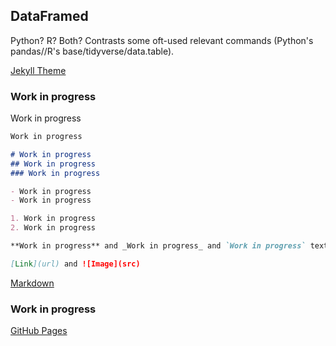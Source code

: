 ## DataFramed

Python? R? Both?
Contrasts some oft-used relevant commands (Python's pandas//R's base/tidyverse/data.table).

[Jekyll Theme](https://jekyllrb.com/)

### Work in progress

Work in progress

```markdown
Work in progress

# Work in progress
## Work in progress
### Work in progress

- Work in progress
- Work in progress

1. Work in progress
2. Work in progress

**Work in progress** and _Work in progress_ and `Work in progress` text

[Link](url) and ![Image](src)
```

[Markdown](https://guides.github.com/features/mastering-markdown/)

### Work in progress

[GitHub Pages](https://help.github.com/categories/github-pages-basics/)
